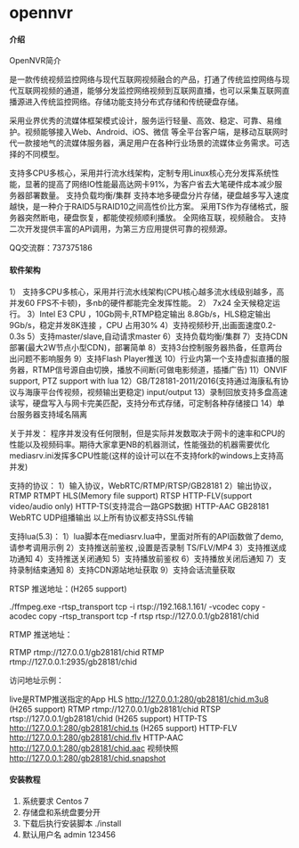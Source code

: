 # opennvr

#### 介绍
OpenNVR简介

是一款传统视频监控网络与现代互联网视频融合的产品，打通了传统监控网络与现代互联网视频的通道，能够分发监控网络视频到互联网直播，也可以采集互联网直播源进入传统监控网络。存储功能支持分布式存储和传统硬盘存储。

采用业界优秀的流媒体框架模式设计，服务运行轻量、高效、稳定、可靠、易维护。视频能够接入Web、Android、iOS、微信 等全平台客户端，是移动互联网时代一款接地气的流媒体服务器，满足用户在各种行业场景的流媒体业务需求。可选择的不同模型。

支持多CPU多核心，采用并行流水线架构，定制专用Linux核心充分发挥系统性能，显著的提高了网络IO性能最高达网卡91%，为客户省去大笔硬件成本减少服务器部署数量。
支持负载均衡/集群
支持本地多硬盘分片存储，硬盘越多写入速度越快，是一种介于RAID5与RAID10之间高性价比方案。
采用TS作为存储格式，服务器突然断电，硬盘恢复，都能使视频顺利播放。
全网络互联，视频融合。
支持二次开发提供丰富的API调用，为第三方应用提供可靠的视频源。

QQ交流群：737375186

#### 软件架构
1） 支持多CPU多核心，采用并行流水线架构(CPU核心越多流水线级别越多，高并发60 FPS不卡顿)，多nb的硬件都能完全发挥性能。 
2） 7x24 全天候稳定运行。 
3）Intel E3 CPU ，10Gb网卡,RTMP稳定输出 8.8Gb/s，HLS稳定输出9Gb/s，稳定并发8K连接 ，CPU 占用30% 
4）支持视频秒开,出画面速度0.2-0.3s 
5）支持master/slave,自动请求master 
6）支持负载均衡/集群 
7）支持CDN部署(最大2W节点小型CDN)，部署简单 
8）支持3台控制服务器热备，任意两台出问题不影响服务 
9）支持Flash Player推送 
10）行业内第一个支持虚拟直播的服务器，RTMP信号源自由切换，播放不间断(可做电影频道，插播广告) 
11）ONVIF support, PTZ support with lua 
12）GB/T28181-2011/2016(支持通过海康私有协议与海康平台传视频，视频输出更稳定) input/output 
13）录制回放支持多盘高速读写，硬盘写入与网卡完美匹配，支持分布式存储，可定制各种存储接口 
14）单台服务器支持域名隔离 

关于并发： 
程序并发没有任何限制，但是实际并发数取决于网卡的速率和CPU的性能以及视频码率。期待大家拿更NB的机器测试，性能强劲的机器需要优化mediasrv.ini发挥多CPU性能(这样的设计可以在不支持fork的windows上支持高并发) 

支持的协议： 
1）输入协议，WebRTC/RTMP/RTSP/GB28181 
2）输出协议，RTMP RTMPT HLS(Memory file support) RTSP HTTP-FLV(support video/audio only) HTTP-TS(支持混合一路GPS数据) HTTP-AAC GB28181 WebRTC UDP组播输出 
以上所有协议都支持SSL传输 

支持lua(5.3)： 
1）lua脚本在mediasrv.lua中，里面对所有的API函数做了demo,请参考调用示例
2）支持推送前鉴权 ,设置是否录制 TS/FLV/MP4
3）支持推送成功通知
4）支持推送关闭通知
5）支持播放前鉴权
6）支持播放关闭后通知
7）支持录制结束通知
8）支持CDN源站地址获取
9）支持会话流量获取

RTSP 推送地址：(H265 support)

./ffmpeg.exe -rtsp_transport tcp -i rtsp://192.168.1.161/ -vcodec copy -acodec copy -rtsp_transport tcp -f rtsp rtsp://127.0.0.1/gb28181/chid

RTMP 推送地址：

RTMP rtmp://127.0.0.1/gb28181/chid
RTMP rtmp://127.0.0.1:2935/gb28181/chid

访问地址示例：

live是RTMP推送指定的App
HLS http://127.0.0.1:280/gb28181/chid.m3u8 (H265 support)
RTMP rtmp://127.0.0.1/gb28181/chid
RTSP rtsp://127.0.0.1/gb28181/chid (H265 support)
HTTP-TS http://127.0.0.1:280/gb28181/chid.ts (H265 support)
HTTP-FLV http://127.0.0.1:280/gb28181/chid.flv
HTTP-AAC http://127.0.0.1:280/gb28181/chid.aac
视频快照
http://127.0.0.1:280/gb28181/chid.snapshot


#### 安装教程

1. 系统要求 Centos 7
2. 存储盘和系统盘要分开
3. 下载后执行安装脚本 ./install
4. 默认用户名 admin 123456






